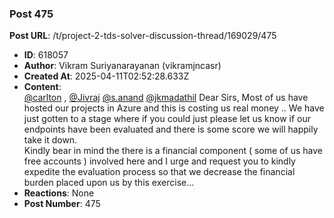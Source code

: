### Post 475
**Post URL**: /t/project-2-tds-solver-discussion-thread/169029/475
- **ID**: 618057
- **Author**: Vikram Suriyanarayanan (vikramjncasr)
- **Created At**: 2025-04-11T02:52:28.633Z
- **Content**:  
  <a class="mention" href="/u/carlton">@carlton</a> , <a class="mention" href="/u/jivraj">@Jivraj</a>  <a class="mention" href="/u/s.anand">@s.anand</a> <a class="mention" href="/u/jkmadathil">@jkmadathil</a>
Dear Sirs,
Most of us have hosted our projects in Azure and this is costing us real money .. We have just gotten to a stage where if you could just please let us know if our endpoints have been evaluated and there is some score we will happily take it down.<br>
Kindly bear in mind the there is a financial component ( some of us have free accounts ) involved here and I urge and request you to kindly expedite the evaluation process so that we decrease the financial burden placed upon us by this exercise…
- **Reactions**: None
- **Post Number**: 475

